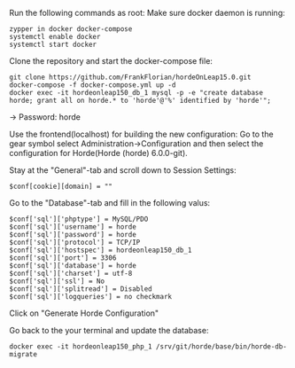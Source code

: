 Run the following commands as root:
Make sure docker daemon is running:
```
zypper in docker docker-compose
systemctl enable docker
systemctl start docker
```

Clone the repository and start the docker-compose file:
```
git clone https://github.com/FrankFlorian/hordeOnLeap15.0.git
docker-compose -f docker-compose.yml up -d
docker exec -it hordeonleap150_db_1 mysql -p -e "create database horde; grant all on horde.* to 'horde'@'%' identified by 'horde'";
```
-> Password: horde

Use the frontend(localhost) for building the new configuration: Go to the gear symbol select Administration->Configuration and then select the configuration for Horde(Horde (horde) 6.0.0-git).

Stay at the "General"-tab and scroll down to Session Settings:
```
$conf[cookie][domain] = ""
```
Go to the "Database"-tab and fill in the following valus:
```
$conf['sql']['phptype'] = MySQL/PDO
$conf['sql']['username'] = horde
$conf['sql']['password'] = horde 
$conf['sql']['protocol'] = TCP/IP
$conf['sql']['hostspec'] = hordeonleap150_db_1
$conf['sql']['port'] = 3306
$conf['sql']['database'] = horde
$conf['sql']['charset'] = utf-8
$conf['sql']['ssl'] = No
$conf['sql']['splitread'] = Disabled
$conf['sql']['logqueries'] = no checkmark
```
Click on "Generate Horde Configuration"

Go back to the your terminal and update the database:
```
docker exec -it hordeonleap150_php_1 /srv/git/horde/base/bin/horde-db-migrate
```
